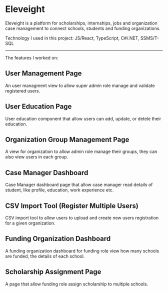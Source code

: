 # Eleveight

Eleveight is a platform for scholarships, internships, jobs and organization case management to connect schools, students and funding organizations. 

Technology I used in this project: JS/React, TypeScript, C#/.NET, SSMS/T-SQL

-------------------------------------------------------------------------------------------------------------------------------------
The features I worked on: 

## User Management Page
An user managment view to allow super admin role manage and validate registered users.

## User Education Page
User education component that allow users can add, update, or detele their education.

## Organization Group Management Page
A view for organization to allow admin role manage their groups, they can also view users in each group.

## Case Manager Dashboard
Case Manager dashboard page that allow case manager read details of student, like profile, education, work experience etc.

## CSV Import Tool (Register Multiple Users)
CSV import tool to allow users to upload and create new users registration for a given organization.

## Funding Organization Dashboard
A funding organization dashboard for funding role view how many schools are funded, the details of each school.

## Scholarship Assignment Page
A page that allow funding role assign scholarship to multiple schools.
